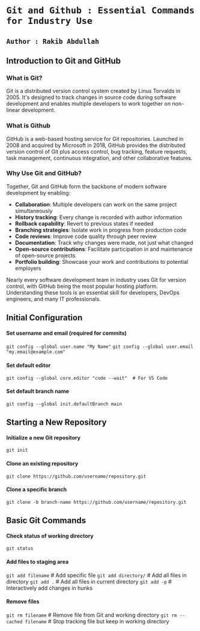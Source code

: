 # `Git and Github : Essential Commands for Industry Use`
## `Author : Rakib Abdullah`

## Introduction to Git and GitHub

### What is Git?

Git is a distributed version control system created by Linus Torvalds in 2005. It's designed to track changes in source code during software development and enables multiple developers to work together on non-linear development.

### What is Github

GitHub is a web-based hosting service for Git repositories. Launched in 2008 and acquired by Microsoft in 2018, GitHub provides the distributed version control of Git plus access control, bug tracking, feature requests, task management, continuous integration, and other collaborative features.

### Why Use Git and GitHub?

Together, Git and GitHub form the backbone of modern software development by enabling:

- **Collaboration**: Multiple developers can work on the same project simultaneously
- **History tracking**: Every change is recorded with author information
- **Rollback capability**: Revert to previous states if needed
- **Branching strategies**: Isolate work in progress from production code
- **Code reviews**: Improve code quality through peer review
- **Documentation**: Track why changes were made, not just what changed
- **Open-source contributions**: Facilitate participation in and maintenance of open-source projects
- **Portfolio building**: Showcase your work and contributions to potential employers

Nearly every software development team in industry uses Git for version control, with GitHub being the most popular hosting platform. Understanding these tools is an essential skill for developers, DevOps engineers, and many IT professionals.

## Initial Configuration

#### Set username and email (required for commits)
`git config --global user.name "My Name"`
`git config --global user.email "my.email@example.com"`

#### Set default editor
`git config --global core.editor "code --wait"  # For VS Code`

#### Set default branch name
`git config --global init.defaultBranch main`

## Starting a New Repository

#### Initialize a new Git repository
`git init`

#### Clone an existing repository
`git clone https://github.com/username/repository.git`

#### Clone a specific branch
`git clone -b branch-name https://github.com/username/repository.git`


## Basic Git Commands

#### Check status of working directory
`git status`

#### Add files to staging area
`git add filename`                # Add specific file
`git add directory/`              # Add all files in directory
`git add .`                         # Add all files in current directory
`git add -p`                       # Interactively add changes in hunks

#### Remove files
`git rm filename`                   # Remove file from Git and working directory
`git rm --cached filename`          # Stop tracking file but keep in working directory

